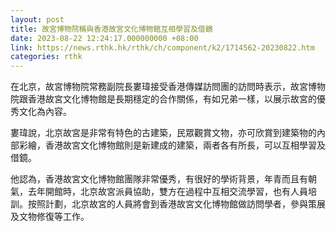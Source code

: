 ```yaml
---
layout: post
title: 故宮博物院稱與香港故宮文化博物館互相學習及借鏡
date: 2023-08-22 12:24:17.000000000 +08:00
link: https://news.rthk.hk/rthk/ch/component/k2/1714562-20230822.htm
categories: rthk
---
```


在北京，故宮博物院常務副院長婁瑋接受香港傳媒訪問團的訪問時表示，故宮博物院跟香港故宮文化博物館是長期穩定的合作關係，有如兄弟一樣，以展示故宮的優秀文化為內容。

婁瑋說，北京故宮是非常有特色的古建築，民眾觀賞文物，亦可欣賞到建築物的內部彩繪，香港故宮文化博物館則是新建成的建築，兩者各有所長，可以互相學習及借鏡。

他認為，香港故宮文化博物館團隊非常優秀，有很好的學術背景，年青而且有朝氣，去年開館時，北京故宮派員協助，雙方在過程中互相交流學習，也有人員培訓。按照計劃，北京故宮的人員將會到香港故宮文化博物館做訪問學者，參與策展及文物修復等工作。
